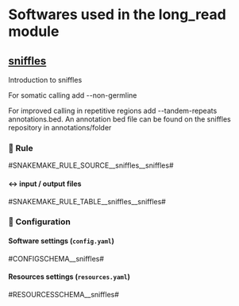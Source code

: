 # Softwares used in the long_read module

## [sniffles](https://github.com/fritzsedlazeck/Sniffles)
Introduction to sniffles


For somatic calling add --non-germline 

For improved calling in repetitive regions add --tandem-repeats annotations.bed. 
An annotation bed file can be found on the sniffles repository in annotations/folder

### :snake: Rule

#SNAKEMAKE_RULE_SOURCE__sniffles__sniffles#

#### :left_right_arrow: input / output files

#SNAKEMAKE_RULE_TABLE__sniffles__sniffles#

### :wrench: Configuration

#### Software settings (`config.yaml`)

#CONFIGSCHEMA__sniffles#

#### Resources settings (`resources.yaml`)

#RESOURCESSCHEMA__sniffles#
